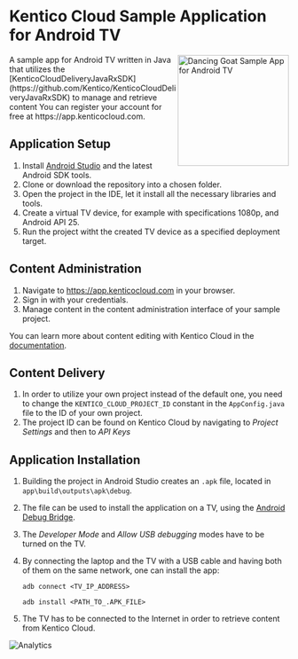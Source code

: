 # Kentico Cloud Sample Application for Android TV
<img align="right" width="200" src="https://i.imgur.com/lbl0sTZ.jpg" alt="Dancing Goat Sample App for Android TV" />
A sample app for Android TV written in Java that utilizes the [KenticoCloudDeliveryJavaRxSDK](https://github.com/Kentico/KenticoCloudDeliveryJavaRxSDK) to manage and retrieve content
You can register your account for free at https://app.kenticocloud.com.

## Application Setup
1. Install [Android Studio](https://developer.android.com/studio/) and the latest Android SDK tools. 
2. Clone or download the repository into a chosen folder. 
3. Open the project in the IDE, let it install all the necessary libraries and tools. 
4. Create a virtual TV device, for example with specifications 1080p, and Android API 25. 
5. Run the project witht the created TV device as a specified deployment target.

## Content Administration
1. Navigate to https://app.kenticocloud.com in your browser.
2. Sign in with your credentials.
3. Manage content in the content administration interface of your sample project.

You can learn more about content editing with Kentico Cloud in the [documentation](https://developer.kenticocloud.com/docs).

## Content Delivery
1. In order to utilize your own project instead of the default one, you need to change the `KENTICO_CLOUD_PROJECT_ID` constant in the `AppConfig.java` file to the ID of your own project.
2. The project ID can be found on Kentico Cloud by navigating to *Project Settings* and then to *API Keys*

## Application Installation
1. Building the project in Android Studio creates an `.apk` file, located in `app\build\outputs\apk\debug`.
2. The file can be used to install the application on a TV, using the [Android Debug Bridge](https://forum.xda-developers.com/showthread.php?t=2588979).
3. The *Developer Mode* and *Allow USB debugging* modes have to be turned on the TV. 
4. By connecting the laptop and the TV with a USB cable and having both of them on the same network, one can install the app:
  
   `adb connect <TV_IP_ADDRESS>`
   
   `adb install <PATH_TO_.APK_FILE>`
5. The TV has to be connected to the Internet in order to retrieve content from Kentico Cloud.

![Analytics](https://kentico-ga-beacon.azurewebsites.net/api/UA-69014260-4/Kentico/cloud-sample-app-android-tv/?pixel)
